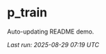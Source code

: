 # p_train

Auto-updating README demo.

<!--START_SECTION:status-->
_Last run: 2025-08-29 07:19 UTC_
<!--END_SECTION:status-->



















































































































































































































